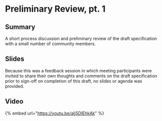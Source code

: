 # Preliminary Review, pt. 1

## Summary

A short process discussion and preliminary review of the draft specification with a small number of community members.

## Slides

Because this was a feedback session in which meeting participants were invited to share their own thoughts and comments on the draft specification prior to sign-off on completion of this draft, no slides or agenda was provided.

## Video

{% embed url="https://youtu.be/aIj5DlEhkAk" %}
